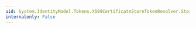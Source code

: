 ```yaml
---
uid: System.IdentityModel.Tokens.X509CertificateStoreTokenResolver.StoreLocation
internalonly: False
---
```

